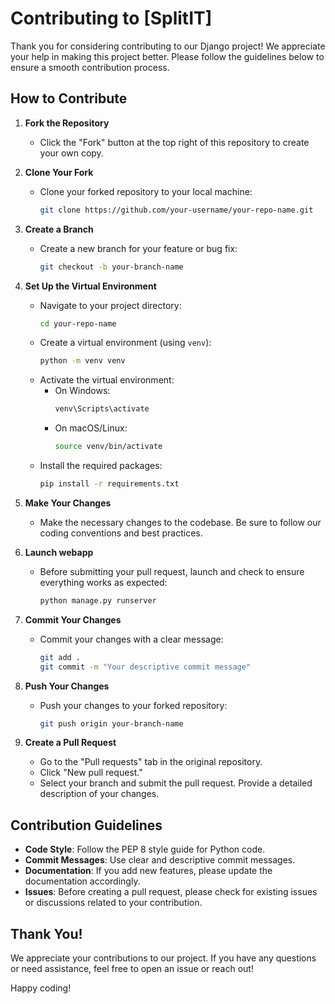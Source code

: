 # Contributing to [SplitIT]

Thank you for considering contributing to our Django project! We appreciate your help in making this project better. Please follow the guidelines below to ensure a smooth contribution process.

## How to Contribute

1. **Fork the Repository**

   - Click the "Fork" button at the top right of this repository to create your own copy.

2. **Clone Your Fork**

   - Clone your forked repository to your local machine:
     ```bash
     git clone https://github.com/your-username/your-repo-name.git
     ```

3. **Create a Branch**

   - Create a new branch for your feature or bug fix:
     ```bash
     git checkout -b your-branch-name
     ```

4. **Set Up the Virtual Environment**

   - Navigate to your project directory:
     ```bash
     cd your-repo-name
     ```
   - Create a virtual environment (using `venv`):
     ```bash
     python -m venv venv
     ```
   - Activate the virtual environment:
     - On Windows:
       ```bash
       venv\Scripts\activate
       ```
     - On macOS/Linux:
       ```bash
       source venv/bin/activate
       ```
   - Install the required packages:
     ```bash
     pip install -r requirements.txt
     ```

5. **Make Your Changes**

   - Make the necessary changes to the codebase. Be sure to follow our coding conventions and best practices.

6. **Launch webapp**

   - Before submitting your pull request, launch and check  to ensure everything works as expected:
     ```bash
     python manage.py runserver
     ```

7. **Commit Your Changes**

   - Commit your changes with a clear message:
     ```bash
     git add .
     git commit -m "Your descriptive commit message"
     ```

8. **Push Your Changes**

   - Push your changes to your forked repository:
     ```bash
     git push origin your-branch-name
     ```

9. **Create a Pull Request**
   - Go to the "Pull requests" tab in the original repository.
   - Click "New pull request."
   - Select your branch and submit the pull request. Provide a detailed description of your changes.

## Contribution Guidelines

- **Code Style**: Follow the PEP 8 style guide for Python code.
- **Commit Messages**: Use clear and descriptive commit messages.
- **Documentation**: If you add new features, please update the documentation accordingly.
- **Issues**: Before creating a pull request, please check for existing issues or discussions related to your contribution.

## Thank You!

We appreciate your contributions to our project. If you have any questions or need assistance, feel free to open an issue or reach out!

Happy coding!
